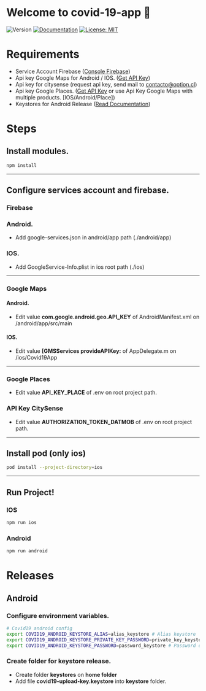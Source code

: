 # Welcome to covid-19-app 👋
![Version](https://img.shields.io/badge/version-1.0.0-blue.svg?cacheSeconds=2592000)
[![Documentation](https://img.shields.io/badge/documentation-yes-brightgreen.svg)](https://github.com/optioncl/COVID-19-APP-Chile#README)
[![License: MIT](https://img.shields.io/badge/License-Apache-yellow.svg)](https://opensource.org/licenses/Apache-2.0)

# Requirements
- Service Account Firebase ([Console Firebase](https://console.firebase.google.com/)) 
- Api key Google Maps for Android / IOS. ([Get API Key](https://developers.google.com/maps/documentation/embed/get-api-key))
- Api key for citysense (request api key, send mail to [contacto@option.cl](mailto:contacto@option.cl))
- Api key Google Places. ([Get API Key](https://developers.google.com/maps/premium/apikey/places-apikey) or use Api Key Google Maps with multiple products. [IOS/Android/Place])
- Keystores for Android Release ([Read Documentation](https://coderwall.com/p/r09hoq/android-generate-release-debug-keystores))

# Steps

## Install modules.
```sh
npm install
```
---

## Configure services account and firebase.

### Firebase
### **Android**.
- Add google-services.json in android/app path (./android/app)
### IOS.
- Add GoogleService-Info.plist in ios root path (./ios)

---

### Google Maps
#### Android.
- Edit value **com.google.android.geo.API_KEY** of AndroidManifest.xml on /android/app/src/main
#### IOS.
- Edit value **[GMSServices provideAPIKey:** of AppDelegate.m on /ios/Covid19App

---

### Google Places
- Edit value **API_KEY_PLACE** of .env on root project path.
### API Key CitySense
- Edit value **AUTHORIZATION_TOKEN_DATMOB** of .env on root project path.

---

## Install pod (only ios)
```sh
pod install --project-directory=ios
```
---

## Run Project!
### IOS
```sh
npm run ios
```
### Android
```sh
npm run android
```

# Releases
## Android
### Configure environment variables.
```sh
# Covid19 android config
export COVID19_ANDROID_KEYSTORE_ALIAS=alias_keystore # Alias keystore
export COVID19_ANDROID_KEYSTORE_PRIVATE_KEY_PASSWORD=private_key_keystore # Private key of keystore.
export COVID19_ANDROID_KEYSTORE_PASSWORD=password_keystore # Password of keystore.
```

### Create folder for keystore release.
- Create folder **keystores** on **home folder**
- Add file **covid19-upload-key.keystore** into **keystore** folder.